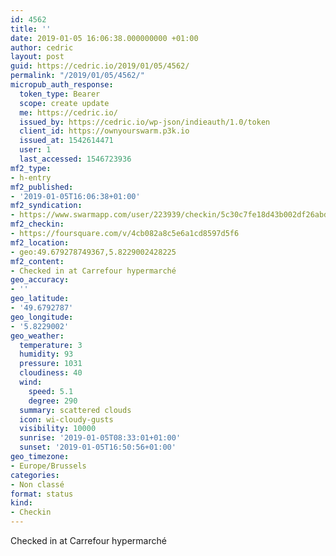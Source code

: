 ```yaml
---
id: 4562
title: ''
date: 2019-01-05 16:06:38.000000000 +01:00
author: cedric
layout: post
guid: https://cedric.io/2019/01/05/4562/
permalink: "/2019/01/05/4562/"
micropub_auth_response:
  token_type: Bearer
  scope: create update
  me: https://cedric.io/
  issued_by: https://cedric.io/wp-json/indieauth/1.0/token
  client_id: https://ownyourswarm.p3k.io
  issued_at: 1542614471
  user: 1
  last_accessed: 1546723936
mf2_type:
- h-entry
mf2_published:
- '2019-01-05T16:06:38+01:00'
mf2_syndication:
- https://www.swarmapp.com/user/223939/checkin/5c30c7fe18d43b002df26abd
mf2_checkin:
- https://foursquare.com/v/4cb082a8c5e6a1cd8597d5f6
mf2_location:
- geo:49.679278749367,5.8229002428225
mf2_content:
- Checked in at Carrefour hypermarché
geo_accuracy:
- ''
geo_latitude:
- '49.6792787'
geo_longitude:
- '5.8229002'
geo_weather:
  temperature: 3
  humidity: 93
  pressure: 1031
  cloudiness: 40
  wind:
    speed: 5.1
    degree: 290
  summary: scattered clouds
  icon: wi-cloudy-gusts
  visibility: 10000
  sunrise: '2019-01-05T08:33:01+01:00'
  sunset: '2019-01-05T16:50:56+01:00'
geo_timezone:
- Europe/Brussels
categories:
- Non classé
format: status
kind:
- Checkin
---
```

Checked in at Carrefour hypermarché